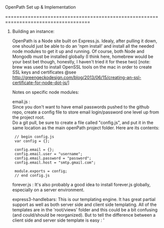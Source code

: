 OpenPath Set up & Implementation


====================================================================================
1. Building an instance:

	OpenPath is a Node site built on Express.js.  Idealy, after pulling it down, one should just be able to do an 'npm install' and install all the needed node modules to get it up and running.  Of course, both Node and Mongodb must be installed globally (I think here, homebrew would be your best bet though, honestly, I haven't tried it for these two) [note: brew was used to install OpenSSL tools on the mac in order to create SSL keys and certificates @see http://greengeckodesign.com/blog/2013/06/15/creating-an-ssl-certificate-for-node-dot-js/]  

	Notes on specific node modules:

  	email.js :  
	  	Since you don't want to have email passwords pushed to the github repo, create 
		a config file to store email login/password one level up from the project root.  
		Do a git pull, be sure to create a file called "config.js", and put it in the same location 
		as the main openPath project folder.  Here are its contents:

		// begin config.js
		var config = {};

		config.email = {};
		config.email.user = "username";
		config.email.password = "password";
		config.email.host = "smtp.gmail.com";

		module.exports = config;
		// end config.js

  	forever.js : 
	  	It's also probably a good idea to install forever.js globally, especially on a server environment.

	express3-handlebars:
		This is our templating engine.  It has great partial support as well as both server side and client side templating.  All of the templates are in the 'root/views' folder and this could be a bit confusing (and could/should be reorganized). But to tell the difference between a client side and server side template is easy : '<script id="..." type="text/x-handlebars-template">' starts a client side and no script tag is a server side. In a few cases, the same file contains both.  ¡¡ NOTE !!: '\{{ ..... }}' the client side templates require a '\' before starting a handlebars '{{' so that the server knows to escape them.
		Both 'intro.handlebars' (the logged out intro page) & 'home.handlebars' (the whole site, once you are authenticated) inherit from 'root/views/layouts/main.handlebars'.

	passport.js :
		We are using this in place of Persona so that eventually we can hook up facebook, google, and maybe twitter oauths but for now we are just using local email and password sign up and login.  The config file for passport is located in the root and called 'config.js' there are stubs for fb & google app keys etc but those aren't hooked up yet.

	mongoose:
		As it claims, mongoose is a super elegant way to model your mongodb models.  All mongoose models are in 'root/models'.

	socket.io:
		Being both a client side and server side library, there are references to socket through out the code base but mostly in 'utils/socketHandler.js' which handles the server side socket events and 'public/js/openpath.js' which handles the client side socket events.  'public/js/classes/user.js' has a couple of socket events as well.

	*Caveats : Less & Less-middleware were both at one point working and one was used to replace the other when it stopped working.  Now neither are working and the issue has not been looked into recently.  I use (for mac) the app "LiveReload" to compile the less at the moment.

====================================================================================
2. Server side overview
	
	'app.js' starts things off with by creating both a 'http' and 'https' server, hoooking up to mongoose/mongodb, setting up passport, openSSL config etc and all the configurations for Express.

	'routes/routes.js', at the moment, contains the whole API for the site pulling in all the models and their methods (see above in the mongoose section) as well as 'utils/roomHandler.js' & 'utils/socketHandler.js'.  There is much to do here still and could probably be separated into smaller files.

	roomHandler:
		This file contains the logic to either create a new room in the database or join and existing room (or event - all events having a related room) by checking the request query and request session for existing room and event properties.  If there are none, a new room is created and the user will be alone in that room until he/she asks someone to join or joins another room or event.  *TODO: make the leave room button create a new room.

	socketHandler: 
		This file determines which users are in which room, when data is received (such as location, peer id, stream... ) and then it passes that data to the other users who are in the room creating the connection between users.

====================================================================================
3. Front end overview

	All markup, as stated above, is in handlebars files in the 'views' folder.  'layouts/main.handlerbars' includes most of the client side templates at the moment though I began moving some of the relevant client side templates in the same files and their corresponding server side templates (e.g. editProfile.handlebars).

	All styles, images, and JavaScript are in the 'public' folder.  

	Styles:
		We are using LESS with the Lesshat mixin library (which is very nice but has a rounded corners issue) as well as Eric Meyer's reset.css.  The 'public/css/modules' folder contains the styles for each section of the site and, hopefully, is pretty straight forward. All the modules are includes in 'styles.less' which contains most of the global styles as well as the hierarchy of the site including the fork between 'intro' and 'home'.  All is compiled into 'styles.css'.

	JS:
		Libaries: 
			Peer.min.js is the WebRTC wrapper library we are using.  We now host it ourselves (rather than using the cdn) now that we are running on SSL.  Note that we need to include the secure option (@see openpath.js)
			Handlebars... is the client side templating engine.

		ui.js
			Here, most of the ui and dom manipulation methods reside.  Tooltips, modals, privacy policy clicks, etc.  Both home and intro share this file.

		utils.js
			self explainatory

		intro.js
			Dom code just for the intro page.

		router.js
			This is a meaty script that handles all the known routes for each 'page' in our one page application.  Though some methods are pretty sparce, others include initiation of Handlebars templates and the functions can get pretty complex, particularly in the events pages.  The ability to create OOP instances inside these methods relies on minimal (pretty much just stubs at this point) MVC helper classes.

		Classes:
			MVC:
				Though this folder may look like it contains a lot, it is really just the 'super/mvc.js' that matters.  The other files are there in case we get to the point where separate methods really stand out but for now inheriting any of them pretty much gives you the same methods.  It's really just to clarify what the new class you are creating actually is.  The main methods being used are 'get/got' and 'post/posted'.  It is being used, pretty much, to create a sub class (in most cases inline in the router.js ) with a url property.  The 'get' method is called and a 'got' method is declared, overriding the super's 'got' method where data manipulation is preformed.  The same goes for 'post' and 'posted', where 'posted' overrides the super's 'posted' method.

			eventsController.js:
				This is a small class that is shared between all the events pages in order to minimize the API requests from the client.  If it's instances data property is empty the route landed will then make a 'get' call and fill that property.

			user.js:
				Currently, the only server session property being served on log in is the user email which resides in a hidden input in home.handlerbars.  User.js replicates the server model (to the extent that properties should be on the client side) and with the user email 'gets' the rest of the properties from the server.  Once gotten, this class initializes user location, user media, checks if the user is the presenter, handles the allow popup.

			peer.js
				This class is a subclass of user.js and is there to handle 'other' users - not the current user who is navigating the site.

			video.js
				This is a helper class that is instantiated from user.js.  This handles all of the clicks in the 'user meta' section in each video module as well as rendering of the video, maps, name etc.

		Openpath.js
			This is the main meat of the main video's page. It handles the connection between users and the chat.  It instantiates user.js and peer.js, and it handles the socket.io and peer.js communications.  It also kicks off the site and kicks off the routing in router.js.  Being the the videos are always 'on' no matter where you navigate in the site, this has to be the case.





